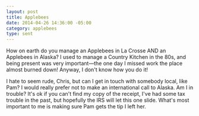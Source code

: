```yaml
---
layout: post
title: Applebees
date: 2014-04-26 14:36:00 -05:00
category: applebees
type: sent
---
```


How on earth do you manage an Applebees in La Crosse AND an Applebees in Alaska? I used to manage a Country Kitchen in the 80s, and being present was very important—the one day I missed work the place almost burned down! Anyway, I don't know how you do it! 

I hate to seem rude, Chris, but can I get in touch with somebody local, like Pam? I would really prefer not to make an international call to Alaska. Am I in trouble? It's ok if you can't find my copy of the receipt, I've had some tax trouble in the past, but hopefully the IRS will let this one slide. What's most important to me is making sure Pam gets the tip I left her.